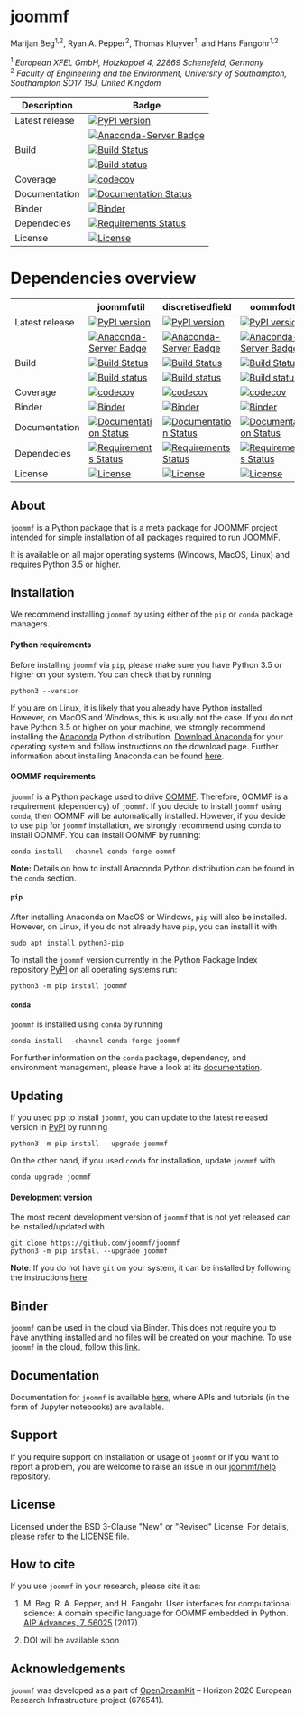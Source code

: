 # joommf
Marijan Beg<sup>1,2</sup>, Ryan A. Pepper<sup>2</sup>, Thomas Kluyver<sup>1</sup>, and Hans Fangohr<sup>1,2</sup>

<sup>1</sup> *European XFEL GmbH, Holzkoppel 4, 22869 Schenefeld, Germany*  
<sup>2</sup> *Faculty of Engineering and the Environment, University of Southampton, Southampton SO17 1BJ, United Kingdom*  

| Description | Badge |
| --- | --- |
| Latest release | [![PyPI version](https://badge.fury.io/py/joommf.svg)](https://badge.fury.io/py/joommf) |
|                | [![Anaconda-Server Badge](https://anaconda.org/conda-forge/joommf/badges/version.svg)](https://anaconda.org/conda-forge/joommf) |
| Build | [![Build Status](https://travis-ci.org/joommf/joommf.svg?branch=master)](https://travis-ci.org/joommf/joommf) |
|       | [![Build status](https://ci.appveyor.com/api/projects/status/9njdacblobx1r6qh?svg=true)](https://ci.appveyor.com/project/marijanbeg/joommf) |
| Coverage | [![codecov](https://codecov.io/gh/joommf/joommf/branch/master/graph/badge.svg)](https://codecov.io/gh/joommf/joommf) |
| Documentation | [![Documentation Status](https://readthedocs.org/projects/joommf/badge/?version=latest)](http://joommf.readthedocs.io/en/latest/?badge=latest) |
| Binder | [![Binder](https://mybinder.org/badge.svg)](https://mybinder.org/v2/gh/joommf/joommf/master?filepath=index.ipynb) |
| Dependecies | [![Requirements Status](https://requires.io/github/joommf/joommf/requirements.svg?branch=master)](https://requires.io/github/joommf/joommf/requirements/?branch=master) |
| License | [![License](https://img.shields.io/badge/License-BSD%203--Clause-blue.svg)](https://opensource.org/licenses/BSD-3-Clause) |

# Dependencies overview

|  | joommfutil | discretisedfield | oommfodt | micromagneticmodel | oommfc |
| --- | --- | --- | --- | --- | --- |
| Latest release | [![PyPI version](https://badge.fury.io/py/joommfutil.svg)](https://badge.fury.io/py/joommfutil) | [![PyPI version](https://badge.fury.io/py/discretisedfield.svg)](https://badge.fury.io/py/discretisedfield) | [![PyPI version](https://badge.fury.io/py/oommfodt.svg)](https://badge.fury.io/py/oommfodt) | [![PyPI version](https://badge.fury.io/py/micromagneticmodel.svg)](https://badge.fury.io/py/micromagneticmodel) | [![PyPI version](https://badge.fury.io/py/oommfc.svg)](https://badge.fury.io/py/oommfc) |
|                | [![Anaconda-Server Badge](https://anaconda.org/conda-forge/joommfutil/badges/version.svg)](https://anaconda.org/conda-forge/joommfutil) | [![Anaconda-Server Badge](https://anaconda.org/conda-forge/discretisedfield/badges/version.svg)](https://anaconda.org/conda-forge/discretisedfield) | [![Anaconda-Server Badge](https://anaconda.org/conda-forge/oommfodt/badges/version.svg)](https://anaconda.org/conda-forge/oommfodt) | [![Anaconda-Server Badge](https://anaconda.org/conda-forge/micromagneticmodel/badges/version.svg)](https://anaconda.org/conda-forge/micromagneticmodel) | [![Anaconda-Server Badge](https://anaconda.org/conda-forge/oommfc/badges/version.svg)](https://anaconda.org/conda-forge/oommfc) |
| Build | [![Build Status](https://travis-ci.org/joommf/joommfutil.svg?branch=master)](https://travis-ci.org/joommf/joommfutil) | [![Build Status](https://travis-ci.org/joommf/discretisedfield.svg?branch=master)](https://travis-ci.org/joommf/discretisedfield) | [![Build Status](https://travis-ci.org/joommf/oommfodt.svg?branch=master)](https://travis-ci.org/joommf/oommfodt) | [![Build Status](https://travis-ci.org/joommf/micromagneticmodel.svg?branch=master)](https://travis-ci.org/joommf/micromagneticmodel) | [![Build Status](https://travis-ci.org/joommf/oommfc.svg?branch=master)](https://travis-ci.org/joommf/oommfc) |
|       | [![Build status](https://ci.appveyor.com/api/projects/status/oukup0h6i6wxb3g1?svg=true)](https://ci.appveyor.com/project/marijanbeg/joommfutil) | [![Build status](https://ci.appveyor.com/api/projects/status/83tcspfx3qlx6rlp/branch/master?svg=true)](https://ci.appveyor.com/project/marijanbeg/discretisedfield/branch/master) | [![Build status](https://ci.appveyor.com/api/projects/status/sr110qs3qj00yqib?svg=true)](https://ci.appveyor.com/project/marijanbeg/oommfodt) | [![Build status](https://ci.appveyor.com/api/projects/status/8umknqjg7cvlupsk?svg=true)](https://ci.appveyor.com/project/marijanbeg/micromagneticmodel) | [![Build status](https://ci.appveyor.com/api/projects/status/a1cp833x8trei0d8?svg=true)](https://ci.appveyor.com/project/marijanbeg/oommfc) |
| Coverage | [![codecov](https://codecov.io/gh/joommf/joommfutil/branch/master/graph/badge.svg)](https://codecov.io/gh/joommf/joommfutil) | [![codecov](https://codecov.io/gh/joommf/discretisedfield/branch/master/graph/badge.svg)](https://codecov.io/gh/joommf/discretisedfield) | [![codecov](https://codecov.io/gh/joommf/oommfodt/branch/master/graph/badge.svg)](https://codecov.io/gh/joommf/oommfodt) | [![codecov](https://codecov.io/gh/joommf/micromagneticmodel/branch/master/graph/badge.svg)](https://codecov.io/gh/joommf/micromagneticmodel) | [![codecov](https://codecov.io/gh/joommf/oommfc/branch/master/graph/badge.svg)](https://codecov.io/gh/joommf/oommfc) |
| Binder | [![Binder](https://mybinder.org/badge.svg)](https://mybinder.org/v2/gh/joommf/joommfutil/master?filepath=index.ipynb) | [![Binder](https://mybinder.org/badge.svg)](https://mybinder.org/v2/gh/joommf/discretisedfield/master?filepath=index.ipynb) | [![Binder](https://mybinder.org/badge.svg)](https://mybinder.org/v2/gh/joommf/oommfodt/master?filepath=index.ipynb) | [![Binder](https://mybinder.org/badge.svg)](https://mybinder.org/v2/gh/joommf/micromagneticmodel/master?filepath=index.ipynb) | [![Binder](https://mybinder.org/badge.svg)](https://mybinder.org/v2/gh/joommf/oommfc/master?filepath=index.ipynb) |
| Documentation | [![Documentation Status](https://readthedocs.org/projects/joommfutil/badge/?version=latest)](http://joommfutil.readthedocs.io/en/latest/?badge=latest) | [![Documentation Status](https://readthedocs.org/projects/discretisedfield/badge/?version=latest)](http://discretisedfield.readthedocs.io/en/latest/?badge=latest) | [![Documentation Status](https://readthedocs.org/projects/oommfodt/badge/?version=latest)](http://oommfodt.readthedocs.io/en/latest/?badge=latest) | [![Documentation Status](https://readthedocs.org/projects/micromagneticmodel/badge/?version=latest)](http://micromagneticmodel.readthedocs.io/en/latest/?badge=latest) | [![Documentation Status](https://readthedocs.org/projects/oommfc/badge/?version=latest)](http://oommfc.readthedocs.io/en/latest/?badge=latest) |
| Dependecies | [![Requirements Status](https://requires.io/github/joommf/joommfutil/requirements.svg?branch=master)](https://requires.io/github/joommf/joommfutil/requirements/?branch=master) | [![Requirements Status](https://requires.io/github/joommf/discretisedfield/requirements.svg?branch=master)](https://requires.io/github/joommf/discretisedfield/requirements/?branch=master) | [![Requirements Status](https://requires.io/github/joommf/oommfodt/requirements.svg?branch=master)](https://requires.io/github/joommf/oommfodt/requirements/?branch=master) | [![Requirements Status](https://requires.io/github/joommf/micromagneticmodel/requirements.svg?branch=master)](https://requires.io/github/joommf/micromagneticmodel/requirements/?branch=master) | [![Requirements Status](https://requires.io/github/joommf/oommfc/requirements.svg?branch=master)](https://requires.io/github/joommf/oommfc/requirements/?branch=master) |
| License | [![License](https://img.shields.io/badge/License-BSD%203--Clause-blue.svg)](https://opensource.org/licenses/BSD-3-Clause) | [![License](https://img.shields.io/badge/License-BSD%203--Clause-blue.svg)](https://opensource.org/licenses/BSD-3-Clause) | [![License](https://img.shields.io/badge/License-BSD%203--Clause-blue.svg)](https://opensource.org/licenses/BSD-3-Clause) | [![License](https://img.shields.io/badge/License-BSD%203--Clause-blue.svg)](https://opensource.org/licenses/BSD-3-Clause) | [![License](https://img.shields.io/badge/License-BSD%203--Clause-blue.svg)](https://opensource.org/licenses/BSD-3-Clause) |

## About

`joommf` is a Python package that is a meta package for JOOMMF project intended for simple installation of all packages required to run JOOMMF.

It is available on all major operating systems (Windows, MacOS, Linux) and requires Python 3.5 or higher.

## Installation

We recommend installing `joommf` by using either of the `pip` or `conda` package managers.

#### Python requirements

Before installing `joommf` via `pip`, please make sure you have Python 3.5 or higher on your system. You can check that by running

    python3 --version

If you are on Linux, it is likely that you already have Python installed. However, on MacOS and Windows, this is usually not the case. If you do not have Python 3.5 or higher on your machine, we strongly recommend installing the [Anaconda](https://www.anaconda.com/) Python distribution. [Download Anaconda](https://www.anaconda.com/download) for your operating system and follow instructions on the download page. Further information about installing Anaconda can be found [here](https://conda.io/docs/user-guide/install/download.html).

#### OOMMF requirements

`joommf` is a Python package used to drive [OOMMF](https://math.nist.gov/oommf/). Therefore, OOMMF is a requirement (dependency) of `joommf`. If you decide to install `joommf` using `conda`, then OOMMF will be automatically installed. However, if you decide to use `pip` for `joommf` installation, we strongly recommend using conda to install OOMMF. You can install OOMMF by running:

    conda install --channel conda-forge oommf
    
**Note:** Details on how to install Anaconda Python distribution can be found in the `conda` section.

#### `pip`

After installing Anaconda on MacOS or Windows, `pip` will also be installed. However, on Linux, if you do not already have `pip`, you can install it with

    sudo apt install python3-pip

To install the `joommf` version currently in the Python Package Index repository [PyPI](https://pypi.org/project/joommf/) on all operating systems run:

    python3 -m pip install joommf

#### `conda`

`joommf` is installed using `conda` by running

    conda install --channel conda-forge joommf

For further information on the `conda` package, dependency, and environment management, please have a look at its [documentation](https://conda.io/docs/). 

## Updating

If you used pip to install `joommf`, you can update to the latest released version in [PyPI](https://pypi.org/project/joommf/) by running

    python3 -m pip install --upgrade joommf

On the other hand, if you used `conda` for installation, update `joommf` with

    conda upgrade joommf

#### Development version

The most recent development version of `joommf` that is not yet released can be installed/updated with

    git clone https://github.com/joommf/joommf
    python3 -m pip install --upgrade joommf

**Note**: If you do not have `git` on your system, it can be installed by following the instructions [here](https://git-scm.com/book/en/v2/Getting-Started-Installing-Git).

## Binder

`joommf` can be used in the cloud via Binder. This does not require you to have anything installed and no files will be created on your machine. To use `joommf` in the cloud, follow this [link](https://mybinder.org/v2/gh/joommf/joommf/master?filepath=index.ipynb).

## Documentation

Documentation for `joommf` is available [here](http://joommf.readthedocs.io/en/latest/?badge=latest), where APIs and tutorials (in the form of Jupyter notebooks) are available.

## Support

If you require support on installation or usage of `joommf` or if you want to report a problem, you are welcome to raise an issue in our [joommf/help](https://github.com/joommf/help) repository.

## License

Licensed under the BSD 3-Clause "New" or "Revised" License. For details, please refer to the [LICENSE](LICENSE) file.

## How to cite

If you use `joommf` in your research, please cite it as:

1. M. Beg, R. A. Pepper, and H. Fangohr. User interfaces for computational science: A domain specific language for OOMMF embedded in Python. [AIP Advances, 7, 56025](http://aip.scitation.org/doi/10.1063/1.4977225) (2017).

2. DOI will be available soon

## Acknowledgements

`joommf` was developed as a part of [OpenDreamKit](http://opendreamkit.org/) – Horizon 2020 European Research Infrastructure project (676541).
